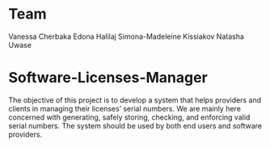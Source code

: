 # Team
Vanessa Cherbaka
Edona Halilaj
Simona-Madeleine Kissiakov
Natasha Uwase

# Software-Licenses-Manager
The objective of this project is to develop a system that helps providers and clients in managing their licenses’ serial numbers. We are mainly here concerned with generating, safely storing, checking, and enforcing valid serial numbers. The system should be used by both end users and software providers.
